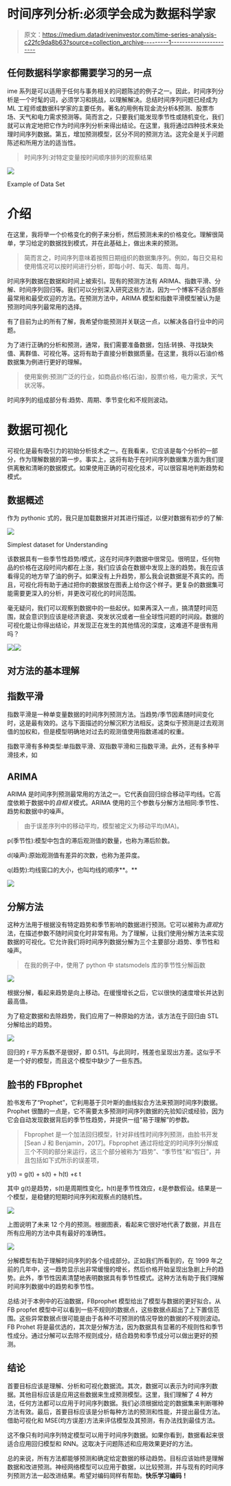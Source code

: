 # 时间序列分析:必须学会成为数据科学家

> 原文：<https://medium.datadriveninvestor.com/time-series-analysis-c22fc9da8b63?source=collection_archive---------1----------------------->

## 任何数据科学家都需要学习的另一点

ime 系列是可以适用于任何与事务相关的问题陈述的例子之一。因此，时间序列分析是一个时髦的词，必须学习和挑战，以理解解决。总结时间序列问题已经成为 ML 工程师或数据科学家的主要任务。著名的用例有现金流分析&预测、股票市场、天气和电力需求预测等。简而言之，只要我们能发现季节性或随机变化，我们就可以肯定地把它作为时间序列分析来得出结论。在这里，我将通过四种技术来处理时间序列数据。第五，增加预测模型，区分不同的预测方法。这完全是关于问题陈述和所用方法的适当性。

> 时间序列:对特定变量按时间顺序排列的观察结果

![](img/57710032b23d9885d19284062876ac78.png)

Example of Data Set

# 介绍

在这里，我将举一个价格变化的例子来分析，然后预测未来的价格变化。理解很简单，学习给定的数据找到模式，并在此基础上，做出未来的预测。

> 简而言之，时间序列意味着按照日期组织的数据集序列。例如，每日交易和使用情况可以按时间进行分析，即每小时、每天、每周、每月。

时间序列数据在数据和时间上被索引。现有的预测方法有 ARIMA、指数平滑、分解、时间序列回归等。我们可以分别深入研究这些方法，因为一个博客不适合那些最常用和最受欢迎的方法。在预测方法中，ARIMA 模型和指数平滑模型被认为是预测时间序列最常用的选择。

有了目前为止的所有了解，我希望你能预测并关联这一点，以解决各自行业中的问题。

为了进行正确的分析和预测，通常，我们需要准备数据，包括:转换、寻找缺失值、离群值、可视化等。这将有助于直接分析数据质量。在这里，我将以石油价格数据集为例进行更好的理解。

> 使用案例:预测广泛的行业，如商品价格(石油)，股票价格，电力需求，天气状况等。

时间序列的组成部分有:趋势、周期、季节变化和不规则波动。

# **数据可视化**

可视化是最有吸引力的初始分析技术之一。在我看来，它应该是每个分析的一部分，作为理解数据的第一步。事实上，这将有助于在时间序列数据集方面为我们提供离散和清晰的数据模式。如果使用正确的可视化技术，可以很容易地判断趋势和模式。

## 数据概述

作为 pythonic 式的，我只是加载数据并对其进行描述，以便对数据有初步的了解:

![](img/17e0b034d9266b83421e5c0e40208eb0.png)

Simplest dataset for Understanding

该数据具有一些季节性趋势/模式，这在时间序列数据中很常见。很明显，任何物品的价格在这段时间内都在上涨，我们应该会在数据中发现上涨的趋势。我在应该看得见的地方举了油的例子。如果没有上升趋势，那么我会说数据是不真实的。而且，可视化将有助于通过把你的数据放在图表上给你这个样子。更复杂的数据集可能需要更深入的分析，并更改可视化的时间范围。

毫无疑问，我们可以观察到数据中的一些起伏。如果再深入一点，搞清楚时间范围，就会意识到应该是经济衰退、突发状况或者一些全球性问题的时间段。数据的可视化能让你得出结论，并发现正在发生的其他情况的深度，这难道不是很有用吗？

![](img/5957ac02e8e8d41d04d382a8fb5db554.png)![](img/803ce797811ea2dd364329b7a02c59f9.png)

## 对方法的基本理解

## **指数平滑**

指数平滑是一种单变量数据的时间序列预测方法。当趋势/季节因素随时间变化时，这是最有效的。这与下面描述的分解沉积方法相反。这类似于预测是过去观测值的加权和，但是模型明确地对过去的观测值使用指数递减的权重。

指数平滑有多种类型:单指数平滑、双指数平滑和三指数平滑。此外，还有多种平滑技术，如

## **ARIMA**

ARIMA 是时间序列预测最常用的方法之一。它代表自回归综合移动平均线。它高度依赖于数据中的*自相关*模式。ARIMA 使用的三个参数与分解方法相同:季节性、趋势和数据中的噪声。

> 由于误差序列中的移动平均，模型被定义为移动平均(MA)。

p(季节性):模型中包含的滞后观测值的数量，也称为滞后阶数。

d(噪声):原始观测值有差异的次数，也称为差异度。

q(趋势):均线窗口的大小，也叫均线的顺序**。**

![](img/94787ccf6f741e73615f1a6b20892d65.png)

## **分解方法**

这种方法用于根据没有特定趋势和季节影响的数据进行预测。它可以被称为*直观*方法，在描述参数不随时间变化时非常有用。为了理解，让我们使用分解方法来实现数据的可视化。它允许我们将时间序列数据分解为三个主要部分:趋势、季节性和噪声。

> 在我的例子中，使用了 python 中 statsmodels 库的季节性分解函数

![](img/f9939cfde221b61a8b51324ae6945074.png)

根据分解，看起来趋势是向上移动。在缓慢增长之后，它以很快的速度增长并达到最高值。

为了稳定数据和去除趋势，我们应用了一种原始的方法，该方法在于回归由 STL 分解给出的趋势。

![](img/2f2d7375a5fe6e4a9395bfc8fe9f2e39.png)

回归的 r 平方系数不是很好，即 0.511。与此同时，残差也呈现出方差。这似乎不是一个好的模型，而且这个模型中缺少了一些东西。

## 脸书的 FBprophet

脸书发布了“Prophet”，它利用基于贝叶斯的曲线拟合方法来预测时间序列数据。Prophet 很酷的一点是，它不需要太多预测时间序列数据的先验知识或经验，因为它会自动发现数据背后的季节性趋势，并提供一组“易于理解”的参数。

> Fbprophet 是一个加法回归模型，针对非线性时间序列预测，由脸书开发[Sean J 和 Benjamin，2017]。Fbprophet 通过将给定的时间序列分解成三个不同的部分来运行，这三个部分被称为“趋势”、“季节性”和“假日”，并且包括如下式所示的误差项，

y(t) = g(t) + s(t) + h(t) +ε t

其中 g(t)是趋势，s(t)是周期性变化，h(t)是季节性效应，ε是参数假设。结果是一个模型，是稳健的短期时间序列和观察点的随机性。

![](img/28e15ad5557f141e6141cc2b102f16e1.png)

上图说明了未来 12 个月的预测。根据图表，看起来它很好地代表了数据，并且在所有应用的方法中具有最好的准确性。

![](img/253037a039b8df1d1afca5f8c5b0704f.png)

分解模型有助于理解时间序列的各个组成部分。正如我们所看到的，在 1999 年之前的几年中，这一趋势显示出非常缓慢的增长，然后价格开始呈现出急剧上升的趋势。此外，季节性因素清楚地表明数据具有季节性模式。这种方法有助于我们理解时间序列数据中的趋势和季节性。

总结:对于本例中的石油数据，FBprophet 模型给出了模型与数据的更好拟合。从 FB propfet 模型中可以看到一些不规则的数据点，这些数据点超出了上下置信范围。这些异常数据点很可能是由于各种不可预测的情况导致的数据的不规则波动。FB Prohet 将是最优选的，其次是分解方法，因为数据具有显著的不规则性和季节性成分。通过分解可以去除不规则成分，结合趋势和季节成分可以做出更好的预测。

## **结论**

首要目标应该是理解、分析和可视化数据流。其次，数据可以表示为时间序列数据。其他目标应该是应用这些数据来生成预测模型。这里，我们理解了 4 种方法，任何方法都可以应用于时间序列数据。我们必须根据给定的数据集来判断哪种方法有效。最后，首要目标应该是分析每种方法的预测和性能，并提出最佳方法。借助可视化和 MSE(均方误差)方法来评估模型及其预测，有办法找到最佳方法。

这不像只有时间序列特定模型可以用于时间序列数据。如果你看到，数据看起来很适合应用回归模型和 RNN。这取决于问题陈述和应用效果更好的方法。

总的来说，所有方法都能够预测和确定给定数据的移动趋势。目标应该始终是理解数据和改进预测。神经网络模型可以应用于数据，以比较预测，并与现有的时间序列预测方法一起改进结果。希望对编码同样有帮助。**快乐学习编码！**